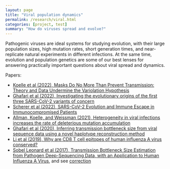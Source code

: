 ```yaml
---
layout: page
title: "Viral population dynamics"
permalink: /research/viral.html
categories: [project, test]
summary: "How do viruses spread and evolve?"
---
```


Pathogenic viruses are ideal systems for studying evolution, with their large population sizes, high mutation rates, short generation times, and near-replicate natural experiments in different infections.
At the same time, evolution and population genetics are some of our best lenses for answering practically important questions about viral spread and dynamics.

Papers:

- [Koelle et al (2022), 
Masks Do No More Than Prevent Transmission: Theory and Data Undermine the Variolation Hypothesis](https://www.medrxiv.org/content/10.1101/2022.06.28.22277028)
- [Ghafari et al (2022), Investigating the evolutionary origins of the first three SARS-CoV-2 variants of concern](https://www.biorxiv.org/content/10.1101/2022.05.09.491227)
- [Scherer et al (2022), SARS-CoV-2 Evolution and Immune Escape in Immunocompromised Patients](https://www.nejm.org/doi/full/10.1056/NEJMc2202861)
- [Allman, Koelle, and Weissman (2021), Heterogeneity in viral infections increases the rate of deleterious mutation accumulation](https://www.biorxiv.org/content/10.1101/2021.05.07.443113)
- [Ghafari et al (2020), Inferring transmission bottleneck size from viral sequence data using a novel haplotype reconstruction method](https://journals.asm.org/doi/full/10.1128/JVI.00014-20)
- [Li et al (2019), Why are CD8 T cell epitopes of human influenza A virus conserved?](https://journals.asm.org/doi/full/10.1128/JVI.01534-18)
- [Sobel Leonard et al (2017), Transmission Bottleneck Size Estimation from Pathogen Deep-Sequencing Data, with an Application to Human Influenza A Virus](http://jvi.asm.org/content/early/2017/04/27/JVI.00171-17.abstract), and see [correction](https://journals.asm.org/doi/full/10.1128/JVI.00936-19)


